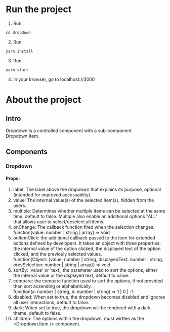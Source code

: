 # Run the project
1. Run
```
cd dropdown
```
2. Run
```
yarn install
```
3. Run 
```
yarn start
```
4. In your browser, go to localhost://3000

# About the project
## Intro
Dropdown is a controlled component with a sub-component Dropdown.Item.

## Components

### Dropdown
#### Props:
1. label: The label above the dropdown that explains its purpose, optional (intended for improved accessablity).
2. value: The internal value(s) of the selected item(s), hidden from the users.
3. multiple: Determines whether multiple items can be selected at the same time, default to false. 
Multiple also enable an additional options "ALL" that allows user to select/deselect all items.
4. onChange: The callback function fired when the selection changes. function(value: number | string | array) => void
5. onItemClick: the additional callback passed to the item for extended actions defined by developers. 
It takes an object with three properties: the internal value of the option clicked, the displayed text of the option clicked, and the previouly selected values.\
function(Object: {value: number | string, displayedText: number | string, prevSelection: number | string | array}) => void
6. sortBy: 'value' or 'text', the parameter used to sort the options, either the internal value or the displayed text, default to value.
7. compare: the compare function used to sort the options, if not provided then sort acsending or alphabetically.\
function(a: number | string, b: number | string) => 1 | 0 | -1
8. disabled: When set to true, the dropdown becomes disabled and ignores all user interactions, default to false.
9. dark: When set to true, the dropdown will be rendered with a dark theme, default to false.
10. children: The options within the dropdown, must wirtten as the <Dropdown.Item /> component.